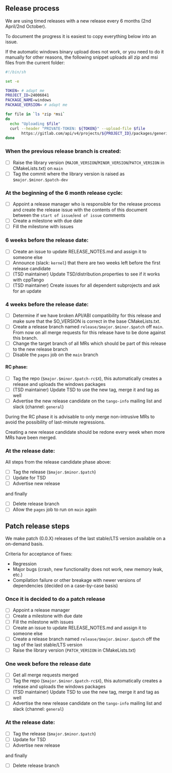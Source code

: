 ## Release process

We are using timed releases with a new release every 6 months (2nd April/2nd
October).

To document the progress it is easiest to copy everything below into an issue.

If the automatic windows binary upload does not work, or you need to do it manually for other reasons, the
following snippet uploads all zip and msi files from the current folder:

```sh
#!/bin/sh

set -e

TOKEN= # adapt me
PROJECT_ID=24006041
PACKAGE_NAME=windows
PACKAGE_VERSION= # adapt me

for file in `ls *zip *msi`
do
  echo "Uploading $file"
  curl --header "PRIVATE-TOKEN: ${TOKEN}" --upload-file $file                \
       https://gitlab.com/api/v4/projects/${PROJECT_ID}/packages/generic/${PACKAGE_NAME}/${PACKAGE_VERSION}/$file
done
```

<!-- start of issue -->

### When the previous release branch is created:

- [ ] Raise the library version (`MAJOR_VERSION`/`MINOR_VERSION`/`PATCH_VERSION`
in CMakeLists.txt) on `main`
- [ ] Tag the commit where the library version is raised as `$major.$minor.$patch-dev`

### At the beginning of the 6 month release cycle:

- [ ] Appoint a release manager who is responsible for the release process
      and create the release issue with the contents of this document between
      the `start of issue`/`end of issue` comments
- [ ] Create a milestone with due date
- [ ] Fill the milestone with issues

### 6 weeks before the release date:

- [ ] Create an issue to update RELEASE_NOTES.md and assign it to someone else
- [ ] Announce (slack: `kernel`) that there are two weeks left before the first release candidate
- [ ] \(TSD maintainer\) Update TSD/distribution.properties to see if it works
      with cppTango
- [ ] \(TSD maintainer\) Create issues for all dependent subprojects and ask for an update

### 4 weeks before the release date:

- [ ] Determine if we have broken API/ABI compatibility for this release and
      make sure that the SO_VERSION is correct in the base CMakeLists.txt.
- [ ] Create a release branch named `release/$major.$minor.$patch` off `main`. From
      now on all merge requests for this release have to be done against this branch.
- [ ] Change the target branch of all MRs which should be part of this release to the new
      release branch
- [ ] Disable the `pages` job on the `main` branch

#### RC phase:

- [ ] Tag the repo (`$major.$minor.$patch-rc$X`), this automatically creates a
      release and uploads the windows packages
- [ ] \(TSD maintainer\) Update TSD to use the new tag, merge it and tag as well
- [ ] Advertise the new release candidate on the `tango-info` mailing list and slack (channel: `general`)

During the RC phase it is advisable to only merge non-intrusive MRs to avoid
the possibility of last-minute regressions.

Creating a new release candidate should be redone every week when more MRs have been merged.

### At the release date:

All steps from the release candidate phase above:

- [ ] Tag the release (`$major.$minor.$patch`)
- [ ] Update for TSD
- [ ] Advertise new release

and finally

- [ ] Delete release branch
- [ ] Allow the `pages` job to run on `main` again

<!-- end of issue -->

## Patch release steps

We make patch (0.0.X) releases of the last stable/LTS version available on a on-demand basis.

Criteria for acceptance of fixes:
- Regression
- Major bugs (crash, new functionality does not work, new memory leak, etc.)
- Compilation failure or other breakage with newer versions of dependencies (decided on a case-by-case basis)

<!-- start of issue -->

### Once it is decided to do a patch release

- [ ] Appoint a release manager
- [ ] Create a milestone with due date
- [ ] Fill the milestone with issues
- [ ] Create an issue to update RELEASE_NOTES.md and assign it to someone else
- [ ] Create a release branch named `release/$major.$minor.$patch` off the tag of the last stable/LTS version
- [ ] Raise the library version (`PATCH_VERSION` in CMakeLists.txt)

### One week before the release date

- [ ] Get all merge requests merged
- [ ] Tag the repo (`$major.$minor.$patch-rc$X`), this automatically creates a
      release and uploads the windows packages
- [ ] \(TSD maintainer\) Update TSD to use the new tag, merge it and tag as well
- [ ] Advertise the new release candidate on the `tango-info` mailing list and slack (channel: `general`)

### At the release date:

- [ ] Tag the release (`$major.$minor.$patch`)
- [ ] Update for TSD
- [ ] Advertise new release

and finally

- [ ] Delete release branch

<!-- end of issue -->
